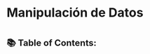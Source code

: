 # Manipulación de Datos

<h1><span style="font-size: 20px;">📚 <strong>Table of Contents</strong>:</span></h1>

```{tableofcontents}
```
